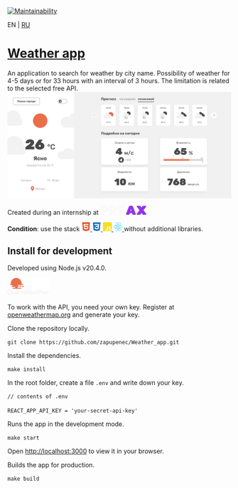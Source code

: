 [![Maintainability](https://api.codeclimate.com/v1/badges/555d27eb0f2e60efb263/maintainability)](https://codeclimate.com/github/zapupenec/Weather_app/maintainability)

EN | [RU](https://github.com/zapupenec/Weather_app/blob/master/README-ru.md)

# [Weather app](https://weather-app-zapupenec.vercel.app)
An application to search for weather by city name. Possibility of weather for 4-5 days or for 33 hours with an interval of 3 hours. The limitation is related to the selected free API.
![screenshot-ru](/image/weather_app-ru.png)

Created during an internship at
<a href="https://preax.ru" target="_blank" rel="noreferrer">
  <img src="./image/icon/preax.svg" height="20" alt="HTML5" title="HTML5"/>
</a>

**Condition**: use the stack 
<a href="https://developer.mozilla.org/en-US/docs/Glossary/html5" target="_blank" rel="noreferrer">
  <img src="./image/icon/html5.svg" width="20" height="20" alt="HTML5" title="HTML5"/>
</a>
<a href="https://www.w3.org/TR/CSS/#css" target="_blank" rel="noreferrer">
  <img src="./image/icon/css3.svg" width="20" height="20" alt="CSS3" title="CSS3"/>
</a>
<a href="https://developer.mozilla.org/en-US/docs/Web/JavaScript" target="_blank" rel="noreferrer">
  <img src="./image/icon/js.svg" width="20" height="20" alt="JavaScript" title="JavaScript"/>
</a>
<a href="https://react.dev" target="_blank" rel="noreferrer">
    <img src="./image/icon/react.svg" width="20" height="20" alt="webpack" title="webpack"/>
</a>
without additional libraries.

## Install for development
Developed using Node.js v20.4.0.

<a href="https://openweathermap.org" target="_blank" rel="noreferrer">
    <img src="./image/logo_openweather.png" height="40" alt="logo_openweathermap" title="openweathermap.org"/>
</a>

To work with the API, you need your own key. Register at [openweathermap.org](https://openweathermap.org) and generate your key.

Clone the repository locally.
```
git clone https://github.com/zapupenec/Weather_app.git
```
Install the dependencies.
```
make install
```
In the root folder, create a file ```.env``` and write down your key.
```
// contents of .env

REACT_APP_API_KEY = 'your-secret-api-key'
```
Runs the app in the development mode.
```
make start
```
Open [http://localhost:3000](http://localhost:3000) to view it in your browser.

Builds the app for production.
```
make build
```